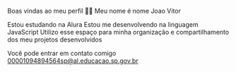 Boas vindas ao meu perfil 💙💙
Meu nome é nome Joao Vitor

Estou estudando na Alura
Estou me desenvolvendo na linguagem JavaScript
Utilizo esse espaço para minha organização e compartilhamento dos meu projetos desenvolvidos

Você pode entrar em contato comigo 
00001094894564sp@al.educacao.sp.gov.br
